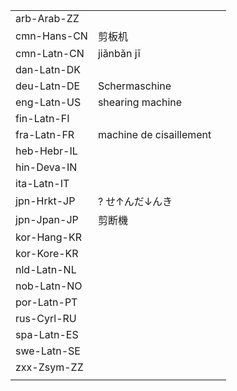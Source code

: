 | | | |
|-|-|-|
| arb-Arab-ZZ |  |  |
| cmn-Hans-CN | 剪板机 |  |
| cmn-Latn-CN | jiǎnbǎn jī |  |
| dan-Latn-DK |  |  |
| deu-Latn-DE | Schermaschine |  |
| eng-Latn-US | shearing machine |  |
| fin-Latn-FI |  |  |
| fra-Latn-FR | machine de cisaillement |  |
| heb-Hebr-IL |  |  |
| hin-Deva-IN |  |  |
| ita-Latn-IT |  |  |
| jpn-Hrkt-JP | ? せ↑んだ↓んき |  |
| jpn-Jpan-JP | 剪断機 |  |
| kor-Hang-KR |  |  |
| kor-Kore-KR |  |  |
| nld-Latn-NL |  |  |
| nob-Latn-NO |  |  |
| por-Latn-PT |  |  |
| rus-Cyrl-RU |  |  |
| spa-Latn-ES |  |  |
| swe-Latn-SE |  |  |
| zxx-Zsym-ZZ |  |  |
|  |  |  |
